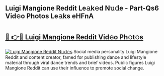 ## Luigi Mangione Reddit Le𝚊k𝚎d N𝚞𝚍e - Part-Qs6 Vid𝚎o Photos Le𝚊ks eHFnA

# <h2><a href="http://fbdbf7l.evod.top/?m=Luigi+Mangione+Reddit">🔗 👉🔴 Luigi Mangione Reddit Vid𝚎o Ph𝚘t𝚘s</a></h2>

[![Luigi Mangione Reddit N𝚞d𝚎s](https://i.imgur.com/8V9OHl7.gif)](http://fbdbf7l.evod.top/?m=Luigi+Mangione+Reddit)
Social media personality Luigi Mangione Reddit and content creator, famed for publishing dance and lifestyle material through viral dance trends and brief videos. Public figures Luigi Mangione Reddit can use their influence to promote social change. 
